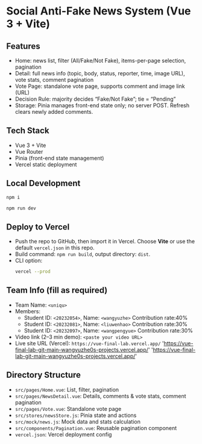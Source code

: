 # Social Anti-Fake News System (Vue 3 + Vite)

## Features
- Home: news list, filter (All/Fake/Not Fake), items-per-page selection, pagination
- Detail: full news info (topic, body, status, reporter, time, image URL), vote stats, comment pagination
- Vote Page: standalone vote page, supports comment and image link (URL)
- Decision Rule: majority decides “Fake/Not Fake”; tie = “Pending”
- Storage: Pinia manages front-end state only; no server POST. Refresh clears newly added comments.

## Tech Stack
- Vue 3 + Vite
- Vue Router
- Pinia (front-end state management)
- Vercel static deployment

## Local Development
```bash
npm i
```

```bash
npm run dev
```

## Deploy to Vercel
- Push the repo to GitHub, then import it in Vercel. Choose **Vite** or use the default `vercel.json` in this repo.
- Build command: `npm run build`, output directory: `dist`.
- CLI option:
  ```bash
  vercel --prod
  ```

## Team Info (fill as required)
- Team Name: `<uniqu>`
- Members:
  - Student ID: `<20232054>`, Name: `<wangyuzhe>`
  Contribution rate:40%
  - Student ID: `<20232081>`, Name: `<liuwenhao>`
  Contribution rate:30%
  - Student ID: `<20232097>`, Name: `<wangpengyue>`
  Contribution rate:30%
- Video link (2–3 min demo): `<paste your video URL>`
- Live site URL (Vercel): `https://vue-final-lab.vercel.app/`
'https://vue-final-lab-git-main-wangyuzhe0s-projects.vercel.app/'
'https://vue-final-lab-git-main-wangyuzhe0s-projects.vercel.app/'



## Directory Structure
- `src/pages/Home.vue`: List, filter, pagination
- `src/pages/NewsDetail.vue`: Details, comments & vote stats, comment pagination
- `src/pages/Vote.vue`: Standalone vote page
- `src/stores/newsStore.js`: Pinia state and actions
- `src/mock/news.js`: Mock data and stats calculation
- `src/components/Pagination.vue`: Reusable pagination component
- `vercel.json`: Vercel deployment config